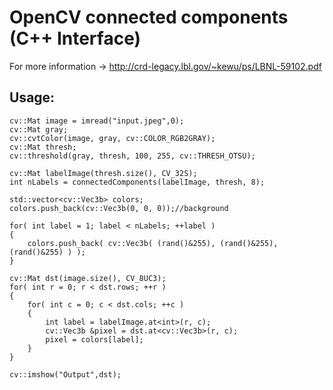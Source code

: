 # OpenCV connected components (C++ Interface)

For more information -> http://crd-legacy.lbl.gov/~kewu/ps/LBNL-59102.pdf

## Usage:

    cv::Mat image = imread("input.jpeg",0);
    cv::Mat gray;
    cv::cvtColor(image, gray, cv::COLOR_RGB2GRAY);
    cv::Mat thresh;
    cv::threshold(gray, thresh, 100, 255, cv::THRESH_OTSU);
    
    cv::Mat labelImage(thresh.size(), CV_32S);
    int nLabels = connectedComponents(labelImage, thresh, 8);
    
    std::vector<cv::Vec3b> colors;
    colors.push_back(cv::Vec3b(0, 0, 0));//background
    
    for( int label = 1; label < nLabels; ++label )
    {
        colors.push_back( cv::Vec3b( (rand()&255), (rand()&255), (rand()&255) ) );
    }
    
    cv::Mat dst(image.size(), CV_8UC3);        
    for( int r = 0; r < dst.rows; ++r )
    {
        for( int c = 0; c < dst.cols; ++c )
        {
            int label = labelImage.at<int>(r, c);
            cv::Vec3b &pixel = dst.at<cv::Vec3b>(r, c);
            pixel = colors[label];
        }
    }

    cv::imshow("Output",dst);